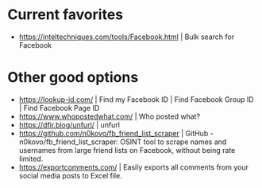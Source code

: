 # Current favorites
- https://inteltechniques.com/tools/Facebook.html | Bulk search for Facebook

# Other good options
- https://lookup-id.com/ | Find my Facebook ID | Find Facebook Group ID | Find Facebook Page ID
- https://www.whopostedwhat.com/ | Who posted what?
- https://dfir.blog/unfurl/ | unfurl
- https://github.com/n0kovo/fb_friend_list_scraper | GitHub - n0kovo/fb_friend_list_scraper: OSINT tool to scrape names and usernames from large friend lists on Facebook, without being rate limited.
- https://exportcomments.com/ | Easily exports all comments from your social media posts to Excel file.
